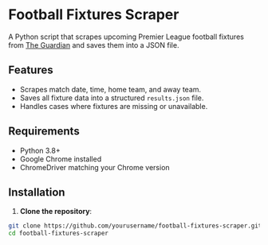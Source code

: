 # Football Fixtures Scraper

A Python script that scrapes upcoming Premier League football fixtures from [The Guardian](https://www.theguardian.com/football/premierleague/fixtures) and saves them into a JSON file.

## Features

- Scrapes match date, time, home team, and away team.
- Saves all fixture data into a structured `results.json` file.
- Handles cases where fixtures are missing or unavailable.

## Requirements

- Python 3.8+
- Google Chrome installed
- ChromeDriver matching your Chrome version

## Installation

1. **Clone the repository**:

```bash
git clone https://github.com/yourusername/football-fixtures-scraper.git
cd football-fixtures-scraper
```
